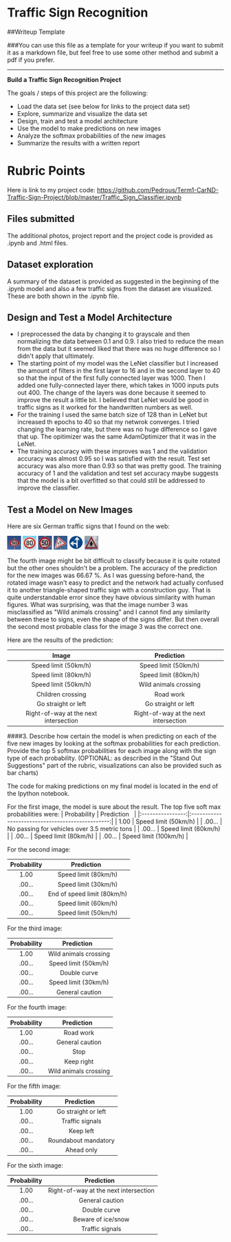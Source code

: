 # **Traffic Sign Recognition** 

##Writeup Template

###You can use this file as a template for your writeup if you want to submit it as a markdown file, but feel free to use some other method and submit a pdf if you prefer.

---

**Build a Traffic Sign Recognition Project**

The goals / steps of this project are the following:
* Load the data set (see below for links to the project data set)
* Explore, summarize and visualize the data set
* Design, train and test a model architecture
* Use the model to make predictions on new images
* Analyze the softmax probabilities of the new images
* Summarize the results with a written report


[//]: # (Image References)

[image1]: ./examples/visualization.jpg "Visualization"
[image2]: ./examples/grayscale.jpg "Grayscaling"
[image3]: ./examples/random_noise.jpg "Random Noise"
[image4]: ./1.jpg "Traffic Sign 1"
[image5]: ./2.jpg "Traffic Sign 2"
[image6]: ./3.jpg "Traffic Sign 3"
[image7]: ./4.jpg "Traffic Sign 4"
[image8]: ./5.jpg "Traffic Sign 5"
[image9]: ./6.jpg "Traffic Sign 6"

# Rubric Points

Here is link to my project code: https://github.com/Pedrous/Term1-CarND-Traffic-Sign-Project/blob/master/Traffic_Sign_Classifier.ipynb

## Files submitted
The additional photos, project report and the project code is provided as .ipynb and .html files.

## Dataset exploration
A summary of the dataset is provided as suggested in the beginning of the .ipynb model and also a few traffic signs from the dataset are visualized. These are both shown in the .ipynb file.

## Design and Test a Model Architecture
* I preprocessed the data by changing it to grayscale and then normalizing the data between 0.1 and 0.9. I also tried to reduce the mean from the data but it seemed liked that there was no huge difference so I didn't apply that ultimately.
* The starting point of my model was the LeNet classifier but I increased the amount of filters in the first layer to 16 and in the second layer to 40 so that the input of the first fully connected layer was 1000. Then I added one fully-connected layer there, which takes in 1000 inputs puts out 400. The change of the layers was done because it seemed to improve the result a little bit. I believed that LeNet would be good in traffic signs as it worked for the handwritten numbers as well.
* For the training I used the same batch size of 128 than in LeNet but increased th epochs to 40 so that my netwrok converges. I tried changing the learning rate, but there was no huge difference so I gave that up. The opitimizer was the same AdamOptimizer that it was in the LeNet.
* The training accuracy with these improves was 1 and the validation accuracy was almost 0.95 so I was satisfied with the result. Test set accuracy was also more than 0.93 so that was pretty good. The training accuracy of 1 and the validation and test set accuracy maybe suggests that the model is a bit overfitted so that could still be addressed to improve the classifier.

## Test a Model on New Images

Here are six German traffic signs that I found on the web:

![alt text][image4] ![alt text][image5] ![alt text][image6] 
![alt text][image7] ![alt text][image8] ![alt text][image9]

The fourth image might be bit difficult to classify because it is quite rotated but the other ones shouldn't be a problem. The accuracy of the prediction for the new images was 66.67 %. As I was guessing before-hand, the rotated image wasn't easy to predict and the network had actually confused it to another triangle-shaped traffic sign with a construction guy. That is quite understandable error since they have obvious similarity with human figures. What was surprising, was that the image number 3 was misclassified as "Wild animals crossing" and I cannot find any similarity between these to signs, even the shape of the signs differ. But then overall the second most probable class for the image 3 was the correct one.

Here are the results of the prediction:

| Image			                              |     Prediction	        				           | 
|:-------------------------------------:|:-------------------------------------:| 
| Speed limit (50km/h)                  | Speed limit (50km/h)                  |
| Speed limit (80km/h)                  |	Speed limit (80km/h)								          | 
| Speed limit (50km/h)                  | Wild animals crossing                 |
| Children crossing 				                | Road work                             |
| Go straight or left			                | Go straight or left										         |
| Right-of-way at the next intersection | Right-of-way at the next intersection | 


####3. Describe how certain the model is when predicting on each of the five new images by looking at the softmax probabilities for each prediction. Provide the top 5 softmax probabilities for each image along with the sign type of each probability. (OPTIONAL: as described in the "Stand Out Suggestions" part of the rubric, visualizations can also be provided such as bar charts)

The code for making predictions on my final model is located in the end of the Ipython notebook.

For the first image, the model is sure about the result. The top five soft max probabilities were:
| Probability      |     Prediction	        			 		                    | 
|:----------------:|:------------------------------------------------:| 
| 1.00         	   | Speed limit (50km/h)   						                    | 
| .00...     				  | No passing for vehicles over 3.5 metric tons 				|
| .00...				       | Speed limit (60km/h)		                           |
| .00...	      			 | Speed limit (80km/h)				 				                    |
| .00...				       | Speed limit (100km/h)      			                   |


For the second image: 

| Probability      |     Prediction	        			 		| 
|:----------------:|:----------------------------:| 
| 1.00         	   | Speed limit (80km/h)   						| 
| .00...     				  | Speed limit (30km/h) 						 	|
| .00...				       | End of speed limit (80km/h)		|
| .00...	      			 | Speed limit (60km/h)				 				|
| .00...				       | Speed limit (50km/h)      			|


For the third image: 

| Probability      |     Prediction	        			 		| 
|:----------------:|:----------------------------:| 
| 1.00         	   | Wild animals crossing   					| 
| .00...     				  | Speed limit (50km/h) 						 	|
| .00...				       | Double curve		               |
| .00...	      			 | Speed limit (30km/h)				 				|
| .00...				       | General caution      			     |


For the fourth image: 

| Probability      |     Prediction	        			 		| 
|:----------------:|:----------------------------:| 
| 1.00         	   | Road work   					            | 
| .00...     				  | General caution						 	      |
| .00...				       | Stop		                       |
| .00...	      			 | Keep right				 				          |
| .00...				       | Wild animals crossing      		|


For the fifth image: 

| Probability      |     Prediction	        			 		| 
|:----------------:|:----------------------------:| 
| 1.00         	   | Go straight or left  					   | 
| .00...     				  | Traffic signals						 	      |
| .00...				       | Keep left		                  |
| .00...	      			 | Roundabout mandatory				 				|
| .00...				       | Ahead only     		            |


For the sixth image: 

| Probability      |     Prediction	        			 		            | 
|:----------------:|:----------------------------------------:| 
| 1.00         	   | Right-of-way at the next intersection 			| 
| .00...     				  | General caution						 	                  |
| .00...				       | Double curve		                           |
| .00...	      			 | Beware of ice/snow				 		              		|
| .00...				       | Traffic signals     		                   |
